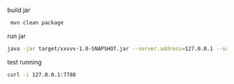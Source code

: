 
build jar
```bash
 mvn clean package
```

run jar

```bash
java -jar target/xxvvv-1.0-SNAPSHOT.jar --server.address=127.0.0.1 --server.port=7788 
```

test running
```bash
curl -i 127.0.0.1:7788
```

